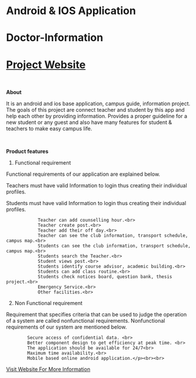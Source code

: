 # Android & IOS Application
# Doctor-Information

<p><a href="https://sites.google.com/view/diucampusguide/home"><h1>Project Website</h1></a> </p> <br>

<b>About</b>
<p>It is an android and ios base application, campus guide, information project. The goals of this project are connect teacher and student by this app and help each other by providing information. Provides a proper guideline for a new student or any guest and also have many features for student & teachers to make easy campus life. </p> <br>

<p> <b>Product features</b><br>

1. Functional requirement<br>

Functional requirements of our application are explained below.<br>

Teachers must have valid Information to login thus creating their individual profiles.<br>

Students must have valid Information to login thus creating their individual profiles.<br>

                Teacher can add counselling hour.<br>
                Teacher create post.<br>
                Teacher add their off day.<br>
                Teacher can see the club information, transport schedule, campus map.<br>
                Students can see the club information, transport schedule, campus map.<br>
                Students search the Teacher.<br>
                Student views post.<br>
                Students identify course advisor, academic building.<br>
                Students can add class routine.<br>
                Students check notices board, question bank, thesis project.<br>
                Emergency Service.<br>
                Other facilities.<br>

 

2. Non Functional requirement <br>

Requirement that specifies criteria that can be used to judge the operation of a system are called nonfunctional requirements. Nonfunctional requirements of our system are mentioned below.<br>

            Secure access of confidential data. <br>
            Better component design to get efficiency at peak time. <br>
            The application should be available for 24/7<br>
            Maximum time availability.<br>
            Mobile based online android application.</p><br><br>


   <a href="https://sites.google.com/view/diucampusguide/home">Visit Website For More Information</a> 

